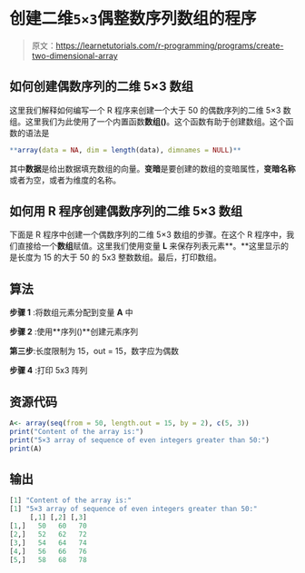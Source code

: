 # 创建二维`5×3`偶整数序列数组的程序

> 原文：<https://learnetutorials.com/r-programming/programs/create-two-dimensional-array>

## 如何创建偶数序列的二维 5×3 数组

这里我们解释如何编写一个 R 程序来创建一个大于 50 的偶数序列的二维 5×3 数组。这里我们为此使用了一个内置函数**数组()**。这个函数有助于创建数组。这个函数的语法是

```r
**array(data = NA, dim = length(data), dimnames = NULL)** 

```

其中**数据**是给出数据填充数组的向量。**变暗**是要创建的数组的变暗属性，**变暗名称**或者为空，或者为维度的名称。

## 如何用 R 程序创建偶数序列的二维 5×3 数组

下面是 R 程序中创建一个偶数序列的二维 5×3 数组的步骤。在这个 R 程序中，我们直接给一个**数组**赋值。这里我们使用变量 **L** 来保存列表元素**。**这里显示的是长度为 15 的大于 50 的 5x3 整数数组。最后，打印数组。

## 算法

**步骤 1** :将数组元素分配到变量 **A** 中

**步骤 2** :使用**序列()**创建元素序列

**第三步**:长度限制为 15，out = 15，数字应为偶数

**步骤 4** :打印 5x3 阵列

## 资源代码

```r
A<- array(seq(from = 50, length.out = 15, by = 2), c(5, 3))
print("Content of the array is:")
print("5×3 array of sequence of even integers greater than 50:")
print(A)

```

## 输出

```r
[1] "Content of the array is:"
[1] "5×3 array of sequence of even integers greater than 50:"
     [,1] [,2] [,3]
[1,]   50   60   70
[2,]   52   62   72
[3,]   54   64   74
[4,]   56   66   76
[5,]   58   68   78 
```
